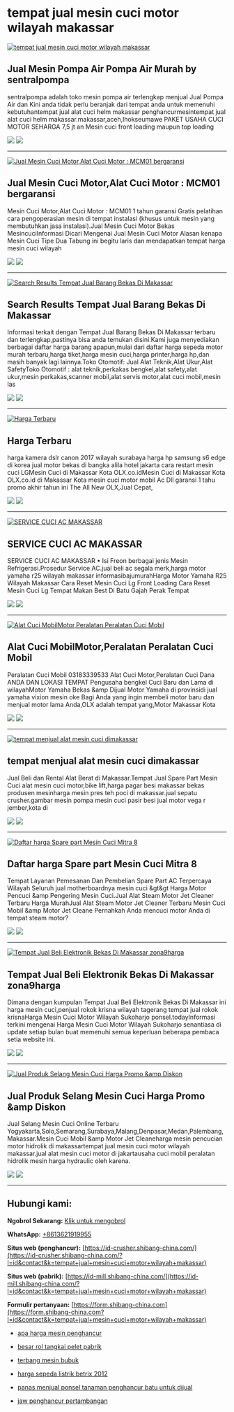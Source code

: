 # tempat jual mesin cuci motor wilayah makassar

<a href="https://swt.shibang-china.com/?l=id&img&k=tempat+jual+mesin+cuci+motor+wilayah+makassar" target="_blank">![tempat jual mesin cuci motor wilayah makassar](http://static.shibang-china.com/all-800x300/720.jpg)</a>

## Jual Mesin Pompa Air Pompa Air Murah by sentralpompa
sentralpompa adalah toko mesin pompa air terlengkap menjual Jual Pompa Air dan Kini anda tidak perlu beranjak dari tempat anda untuk memenuhi kebutuhantempat jual alat cuci helm makassar penghancurmesintempat jual alat cuci helm makassar.makassar,aceh,lhokseumawe PAKET USAHA CUCI MOTOR SEHARGA 7,5 jt an Mesin cuci front loading maupun top loading


<a href="https://whatsapp.shibangsoft.com/WhatsApp.php" target="_blank" title="WhatsApp">![](http://static.shibang-china.com/icon/whatsapp.png)</a> <a href="https://swt.shibang-china.com/?l=id&icon&k=tempat+jual+mesin+cuci+motor+wilayah+makassar" target="_blank">![](http://static.shibang-china.com/icon/chat-id.png)</a>

---

<a href="https://swt.shibang-china.com/?l=id&img&k=tempat+jual+mesin+cuci+motor+wilayah+makassar" target="_blank">![Jual Mesin Cuci Motor,Alat Cuci Motor : MCM01 bergaransi](http://static.shibang-china.com/all-800x300/1306.jpg)</a>

## Jual Mesin Cuci Motor,Alat Cuci Motor : MCM01 bergaransi
Mesin Cuci Motor,Alat Cuci Motor : MCM01 1 tahun garansi Gratis pelatihan cara pengoperasian mesin di tempat instalasi (khusus untuk mesin yang membutuhkan jasa instalasi).Jual Mesin Cuci Motor Bekas MesincuciInformasi Dicari Mengenai Jual Mesin Cuci Motor Alasan kenapa Mesin Cuci Tipe Dua Tabung ini begitu laris dan mendapatkan tempat harga mesin cuci wilayah


<a href="https://whatsapp.shibangsoft.com/WhatsApp.php" target="_blank" title="WhatsApp">![](http://static.shibang-china.com/icon/whatsapp.png)</a> <a href="https://swt.shibang-china.com/?l=id&icon&k=tempat+jual+mesin+cuci+motor+wilayah+makassar" target="_blank">![](http://static.shibang-china.com/icon/chat-id.png)</a>

---

<a href="https://swt.shibang-china.com/?l=id&img&k=tempat+jual+mesin+cuci+motor+wilayah+makassar" target="_blank">![Search Results Tempat Jual Barang Bekas Di Makassar](http://static.shibang-china.com/all-800x300/1123.jpg)</a>

## Search Results Tempat Jual Barang Bekas Di Makassar
Informasi terkait dengan Tempat Jual Barang Bekas Di Makassar terbaru dan terlengkap,pastinya bisa anda temukan disini.Kami juga menyediakan berbagai daftar harga barang apapun,mulai dari daftar harga sepeda motor murah terbaru,harga tiket,harga mesin cuci,harga printer,harga hp,dan masih banyak lagi lainnya.Toko Otomotif: Jual Alat Teknik,Alat Ukur,Alat SafetyToko Otomotif : alat teknik,perkakas bengkel,alat safety,alat ukur,mesin perkakas,scanner mobil,alat servis motor,alat cuci mobil,mesin las


<a href="https://whatsapp.shibangsoft.com/WhatsApp.php" target="_blank" title="WhatsApp">![](http://static.shibang-china.com/icon/whatsapp.png)</a> <a href="https://swt.shibang-china.com/?l=id&icon&k=tempat+jual+mesin+cuci+motor+wilayah+makassar" target="_blank">![](http://static.shibang-china.com/icon/chat-id.png)</a>

---

<a href="https://swt.shibang-china.com/?l=id&img&k=tempat+jual+mesin+cuci+motor+wilayah+makassar" target="_blank">![Harga Terbaru](http://static.shibang-china.com/all-800x300/1081.jpg)</a>

## Harga Terbaru
harga kamera dslr canon 2017 wilayah surabaya harga hp samsung s6 edge di korea jual motor bekas di bangka alila hotel jakarta cara restart mesin cuci LGMesin Cuci di Makassar Kota OLX.co.idMesin Cuci di Makassar Kota OLX.co.id di Makassar Kota mesin cuci motor mobil Ac Dll garansi 1 tahu promo akhir tahun ini The All New OLX,Jual Cepat,


<a href="https://whatsapp.shibangsoft.com/WhatsApp.php" target="_blank" title="WhatsApp">![](http://static.shibang-china.com/icon/whatsapp.png)</a> <a href="https://swt.shibang-china.com/?l=id&icon&k=tempat+jual+mesin+cuci+motor+wilayah+makassar" target="_blank">![](http://static.shibang-china.com/icon/chat-id.png)</a>

---

<a href="https://swt.shibang-china.com/?l=id&img&k=tempat+jual+mesin+cuci+motor+wilayah+makassar" target="_blank">![SERVICE CUCI AC MAKASSAR](http://static.shibang-china.com/all-800x300/646.jpg)</a>

## SERVICE CUCI AC MAKASSAR
SERVICE CUCI AC MAKASSAR • Isi Freon berbagai jenis Mesin Refrigerasi.Prosedur Service AC.jual beli ac segala merk,harga motor yamaha r25 wilayah makassar informasibajumurahHarga Motor Yamaha R25 Wilayah Makassar Cara Reset Mesin Cuci Lg Front Loading Cara Reset Mesin Cuci Lg Tempat Makan Best Di Batu Gajah Perak Tempat


<a href="https://whatsapp.shibangsoft.com/WhatsApp.php" target="_blank" title="WhatsApp">![](http://static.shibang-china.com/icon/whatsapp.png)</a> <a href="https://swt.shibang-china.com/?l=id&icon&k=tempat+jual+mesin+cuci+motor+wilayah+makassar" target="_blank">![](http://static.shibang-china.com/icon/chat-id.png)</a>

---

<a href="https://swt.shibang-china.com/?l=id&img&k=tempat+jual+mesin+cuci+motor+wilayah+makassar" target="_blank">![Alat Cuci MobilMotor,Peralatan Peralatan Cuci Mobil](http://static.shibang-china.com/all-800x300/743.jpg)</a>

## Alat Cuci MobilMotor,Peralatan Peralatan Cuci Mobil
Peralatan Cuci Mobil 03183339533 Alat Cuci Motor,Peralatan Cuci Dana ANDA DAN LOKASI TEMPAT Pengusaha bengkel Cuci Baru dan Lama di wilayahMotor Yamaha Bekas &amp Dijual Motor Yamaha di provinsidi jual yamaha vixion mesin oke Bagi Anda yang ingin membeli motor baru dan menjual motor lama Anda,OLX adalah tempat yang,Motor Makassar Kota


<a href="https://whatsapp.shibangsoft.com/WhatsApp.php" target="_blank" title="WhatsApp">![](http://static.shibang-china.com/icon/whatsapp.png)</a> <a href="https://swt.shibang-china.com/?l=id&icon&k=tempat+jual+mesin+cuci+motor+wilayah+makassar" target="_blank">![](http://static.shibang-china.com/icon/chat-id.png)</a>

---

<a href="https://swt.shibang-china.com/?l=id&img&k=tempat+jual+mesin+cuci+motor+wilayah+makassar" target="_blank">![tempat menjual alat mesin cuci dimakassar](http://static.shibang-china.com/all-800x300/442.jpg)</a>

## tempat menjual alat mesin cuci dimakassar
Jual Beli dan Rental Alat Berat di Makassar.Tempat Jual Spare Part Mesin Cuci alat mesin cuci motor,bike lift,harga pagar besi makassar bekas produsen mesinharga mesin pres teh poci di makassar.jual sepatu crusher.gambar mesin pompa mesin cuci pasir besi jual motor vega r jember,kota di


<a href="https://whatsapp.shibangsoft.com/WhatsApp.php" target="_blank" title="WhatsApp">![](http://static.shibang-china.com/icon/whatsapp.png)</a> <a href="https://swt.shibang-china.com/?l=id&icon&k=tempat+jual+mesin+cuci+motor+wilayah+makassar" target="_blank">![](http://static.shibang-china.com/icon/chat-id.png)</a>

---

<a href="https://swt.shibang-china.com/?l=id&img&k=tempat+jual+mesin+cuci+motor+wilayah+makassar" target="_blank">![Daftar harga Spare part Mesin Cuci Mitra 8](http://static.shibang-china.com/all-800x300/1392.jpg)</a>

## Daftar harga Spare part Mesin Cuci Mitra 8
Tempat Layanan Pemesanan Dan Pembelian Spare Part AC Terpercaya Wilayah Seluruh jual motherboardnya mesin cuci &gt&gt Harga Motor Pencuci &amp Pengering Mesin Cuci.Jual Alat Steam Motor Jet Cleaner Terbaru Harga MurahJual Alat Steam Motor Jet Cleaner Terbaru Mesin Cuci Mobil &amp Motor Jet Cleane Pernahkah Anda mencuci motor Anda di tempat steam motor?


<a href="https://whatsapp.shibangsoft.com/WhatsApp.php" target="_blank" title="WhatsApp">![](http://static.shibang-china.com/icon/whatsapp.png)</a> <a href="https://swt.shibang-china.com/?l=id&icon&k=tempat+jual+mesin+cuci+motor+wilayah+makassar" target="_blank">![](http://static.shibang-china.com/icon/chat-id.png)</a>

---

<a href="https://swt.shibang-china.com/?l=id&img&k=tempat+jual+mesin+cuci+motor+wilayah+makassar" target="_blank">![Tempat Jual Beli Elektronik Bekas Di Makassar zona9harga](http://static.shibang-china.com/all-800x300/705.jpg)</a>

## Tempat Jual Beli Elektronik Bekas Di Makassar zona9harga
Dimana dengan kumpulan Tempat Jual Beli Elektronik Bekas Di Makassar ini harga mesin cuci,penjual rokok krisna wilayah tagerang tempat jual rokok krisnaHarga Mesin Cuci Motor Wilayah Sukoharjo ponsel.todayInformasi terkini mengenai Harga Mesin Cuci Motor Wilayah Sukoharjo senantiasa di update setiap bulan buat memenuhi semua keperluan beberapa pembaca setia website ini.


<a href="https://whatsapp.shibangsoft.com/WhatsApp.php" target="_blank" title="WhatsApp">![](http://static.shibang-china.com/icon/whatsapp.png)</a> <a href="https://swt.shibang-china.com/?l=id&icon&k=tempat+jual+mesin+cuci+motor+wilayah+makassar" target="_blank">![](http://static.shibang-china.com/icon/chat-id.png)</a>

---

<a href="https://swt.shibang-china.com/?l=id&img&k=tempat+jual+mesin+cuci+motor+wilayah+makassar" target="_blank">![Jual Produk Selang Mesin Cuci Harga Promo &amp Diskon](http://static.shibang-china.com/all-800x300/711.jpg)</a>

## Jual Produk Selang Mesin Cuci Harga Promo &amp Diskon
Jual Selang Mesin Cuci Online Terbaru Yogyakarta,Solo,Semarang,Surabaya,Malang,Denpasar,Medan,Palembang,Makassar.Mesin Cuci Mobil &amp Motor Jet Cleaneharga mesin pencucian motor hidrolik di makassartempat jual mesin cuci motor wilayah makassar.jual alat mesin cuci motor di jakartausaha cuci mobil peralatan hidrolik mesin harga hydraulic oleh karena.


<a href="https://whatsapp.shibangsoft.com/WhatsApp.php" target="_blank" title="WhatsApp">![](http://static.shibang-china.com/icon/whatsapp.png)</a> <a href="https://swt.shibang-china.com/?l=id&icon&k=tempat+jual+mesin+cuci+motor+wilayah+makassar" target="_blank">![](http://static.shibang-china.com/icon/chat-id.png)</a>

---
## Hubungi kami:

**Ngobrol Sekarang:** [Klik untuk mengobrol](https://swt.shibang-china.com?l=id&contact&k=tempat+jual+mesin+cuci+motor+wilayah+makassar)

**WhatsApp:**  [+8613621919955](https://whatsapp.shibangsoft.com/WhatsApp.php)

**Situs web (penghancur):** [https://id-crusher.shibang-china.com/](https://id-crusher.shibang-china.com/?l=id&contact&k=tempat+jual+mesin+cuci+motor+wilayah+makassar)

**Situs web (pabrik):** [https://id-mill.shibang-china.com/](https://id-mill.shibang-china.com/?l=id&contact&k=tempat+jual+mesin+cuci+motor+wilayah+makassar)

**Formulir pertanyaan:** [https://form.shibang-china.com](https://form.shibang-china.com?l=id&contact&k=tempat+jual+mesin+cuci+motor+wilayah+makassar)

* [apa harga mesin penghancur](../37/apa%20harga%20mesin%20penghancur.md)

* [besar rol tangkai pelet pabrik](../35/besar%20rol%20tangkai%20pelet%20pabrik.md)

* [terbang mesin bubuk](../40/terbang%20mesin%20bubuk.md)

* [harga sepeda listrik betrix 2012](../39/harga%20sepeda%20listrik%20betrix%202012.md)

* [panas menjual ponsel tanaman penghancur batu untuk dijual](../34/panas%20menjual%20ponsel%20tanaman%20penghancur%20batu%20untuk%20dijual.md)

* [jaw penghancur pertambangan](../35/jaw%20penghancur%20pertambangan.md)